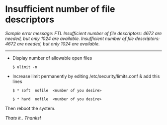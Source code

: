 # Insufficient number of file descriptors

*Sample error message: FTL Insufficient number of file descriptors: 4672 are needed, but only 1024 are available. Insufficient number of file descriptors: 4672 are needed, but only 1024 are available.*

---

* Display number of allowable open files

  `$ ulimit -n`

* Increase limit permanently by editing /etc/security/limits.conf & add this lines

  `$ * soft  nofile  <number of you desire>`

  `$ * hard  nofile  <number of you desire>`

Then reboot the system.

*Thats it.. Thanks!*
